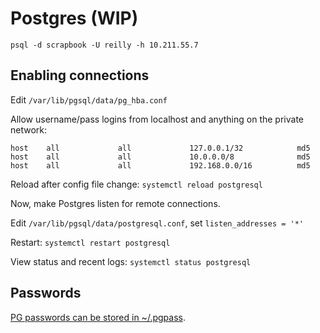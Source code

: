# Postgres (WIP)

`psql -d scrapbook -U reilly -h 10.211.55.7`

## Enabling connections

Edit `/var/lib/pgsql/data/pg_hba.conf`

Allow username/pass logins from localhost and anything on the private network: 
```
host    all             all             127.0.0.1/32            md5
host    all             all             10.0.0.0/8              md5
host    all             all             192.168.0.0/16          md5
```

Reload after config file change: `systemctl reload postgresql`


Now, make Postgres listen for remote connections.

Edit `/var/lib/pgsql/data/postgresql.conf`, set `listen_addresses = '*'`

Restart: `systemctl restart postgresql`

View status and recent logs: `systemctl status postgresql`

## Passwords

[PG passwords can be stored in ~/.pgpass](https://www.postgresql.org/docs/8.3/libpq-pgpass.html).

